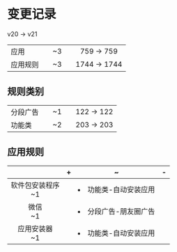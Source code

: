 # 变更记录

v20 -> v21

||||||
|-|:-:|:-:|:-:|:-:|
|应用||~3||759 -> 759|
|应用规则||~3||1744 -> 1744|

## 规则类别

||||||
|-|:-:|:-:|:-:|:-:|
|分段广告||~1||122 -> 122|
|功能类||~2||203 -> 203|

## 应用规则

||+|~|-|
|:-:|-|-|-|
|软件包安装程序<br>~1||<li>功能类-自动安装应用||
|微信<br>~1||<li>分段广告-朋友圈广告||
|应用安装器<br>~1||<li>功能类-自动安装应用||
